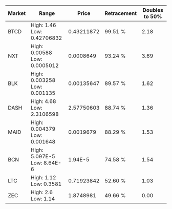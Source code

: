| Market | Range | Price| Retracement | Doubles to 50% |
| --- | --- | --- | --- | --- |
| BTCD | High: 1.46<br />Low: 0.42706832 | 0.43211872 | 99.51 % | 2.18 |
| NXT | High: 0.00588<br />Low: 0.0005012 | 0.0008649 | 93.24 % | 3.69 |
| BLK | High: 0.003258<br />Low: 0.001135 | 0.00135647 | 89.57 % | 1.62 |
| DASH | High: 4.68<br />Low: 2.3106598 | 2.57750603 | 88.74 % | 1.36 |
| MAID | High: 0.004379<br />Low: 0.001648 | 0.0019679 | 88.29 % | 1.53 |
| BCN | High: 5.097E-5<br />Low: 8.64E-6 | 1.94E-5 | 74.58 % | 1.54 |
| LTC | High: 1.12<br />Low: 0.3581 | 0.71923842 | 52.60 % | 1.03 |
| ZEC | High: 2.6<br />Low: 1.14 | 1.8748981 | 49.66 % | 0.00 |
